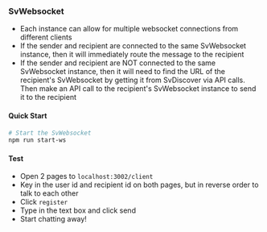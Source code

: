### SvWebsocket
- Each instance can allow for multiple websocket connections from different clients
- If the sender and recipient are connected to the same SvWebsocket instance, then it will immediately route the message to the recipient
- If the sender and recipient are NOT connected to the same SvWebsocket instance, then it will need to find the URL of the recipient's SvWebsocket by getting it from SvDiscover via API calls. Then make an API call to the recipient's SvWebsocket instance to send it to the recipient

#### Quick Start

```bash
# Start the SvWebsocket
npm run start-ws
```

#### Test
- Open 2 pages to ```localhost:3002/client```
- Key in the user id and recipient id on both pages, but in reverse order to talk to each other
- Click `register`
- Type in the text box and click send
- Start chatting away!